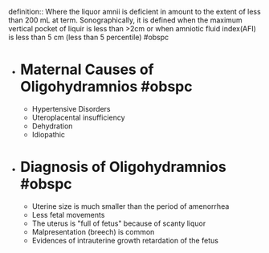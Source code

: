definition:: Where the liquor amnii is deficient in amount to the extent of less than 200 mL at term. Sonographically, it is defined when the maximum vertical pocket of liquir is less than >2cm or when amniotic fluid index(AFI) is less than 5 cm (less than 5 percentile) #obspc

- # Maternal Causes of Oligohydramnios #obspc
	- Hypertensive Disorders
	- Uteroplacental insufficiency
	- Dehydration
	- Idiopathic
- # Diagnosis of Oligohydramnios #obspc
	- Uterine size is much smaller than the period of amenorrhea
	- Less fetal movements
	- The uterus is "full of fetus" because of scanty liquor
	- Malpresentation (breech) is common
	- Evidences of intrauterine growth retardation of the fetus
